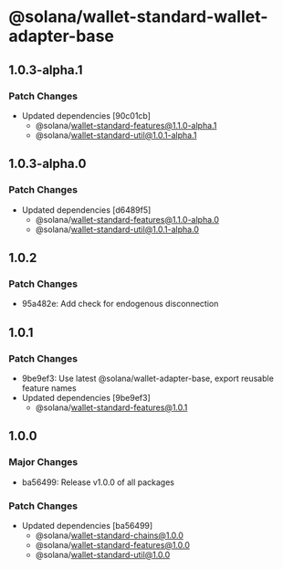 # @solana/wallet-standard-wallet-adapter-base

## 1.0.3-alpha.1

### Patch Changes

-   Updated dependencies [90c01cb]
    -   @solana/wallet-standard-features@1.1.0-alpha.1
    -   @solana/wallet-standard-util@1.0.1-alpha.1

## 1.0.3-alpha.0

### Patch Changes

-   Updated dependencies [d6489f5]
    -   @solana/wallet-standard-features@1.1.0-alpha.0
    -   @solana/wallet-standard-util@1.0.1-alpha.0

## 1.0.2

### Patch Changes

-   95a482e: Add check for endogenous disconnection

## 1.0.1

### Patch Changes

-   9be9ef3: Use latest @solana/wallet-adapter-base, export reusable feature names
-   Updated dependencies [9be9ef3]
    -   @solana/wallet-standard-features@1.0.1

## 1.0.0

### Major Changes

-   ba56499: Release v1.0.0 of all packages

### Patch Changes

-   Updated dependencies [ba56499]
    -   @solana/wallet-standard-chains@1.0.0
    -   @solana/wallet-standard-features@1.0.0
    -   @solana/wallet-standard-util@1.0.0
